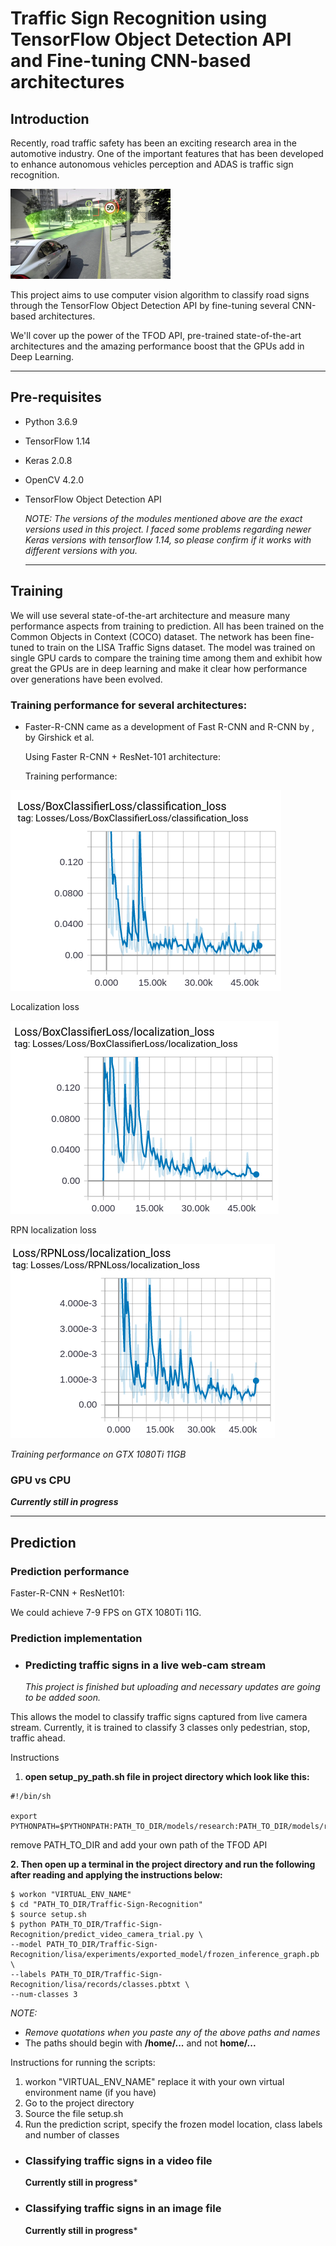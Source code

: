 # Traffic Sign Recognition using TensorFlow Object Detection API and Fine-tuning CNN-based architectures



## Introduction

Recently, road traffic safety has been an exciting research area in the automotive industry. One of the important features that has been developed to enhance autonomous vehicles perception and ADAS is traffic sign recognition. 



<img src="https://github.com/FaroukZidane/Traffic-Sign-Recognition/raw/master/doc/images/intro.jpg" style="zoom: 25%;" />



This project aims to use computer vision algorithm to classify road signs through the TensorFlow Object Detection API by fine-tuning several CNN-based architectures.

We'll cover up the power of the TFOD API, pre-trained state-of-the-art architectures and the amazing performance boost that the GPUs add in Deep Learning.

------



## Pre-requisites

- Python 3.6.9

- TensorFlow 1.14

- Keras 2.0.8

- OpenCV 4.2.0

- TensorFlow Object Detection API

  *NOTE: The versions of the modules mentioned above are the exact versions used in this project. I faced some problems regarding newer Keras versions with tensorflow 1.14, so please confirm if it works with different versions with you.*
  
  ------
  
  

## Training

We will use several state-of-the-art architecture and measure many performance aspects from training to prediction. All has been trained on the Common Objects in Context (COCO) dataset. The network has been fine-tuned to train on the LISA Traffic Signs dataset. The model was trained on single GPU cards to compare the training time among them and exhibit how great the GPUs are in deep learning and make it clear how performance over generations have been evolved.

### Training performance for several architectures:

- Faster-R-CNN came as a development of Fast R-CNN and R-CNN by , by Girshick et al.

  Using Faster R-CNN + ResNet-101 architecture:

  Training performance:



!['Classification loss'](https://github.com/FaroukZidane/Traffic-Sign-Recognition/raw/master/doc/images/classification_loss.png)

Localization loss

![](https://github.com/FaroukZidane/Traffic-Sign-Recognition/raw/master/doc/images/localization_loss.png)

RPN localization loss

![](https://github.com/FaroukZidane/Traffic-Sign-Recognition/raw/master/doc/images/localizationRPN_loss.png)

*Training performance on GTX 1080Ti 11GB*



### 	GPU vs CPU



***Currently still in progress***

------



## Prediction

### Prediction performance

Faster-R-CNN + ResNet101:

We could achieve 7-9 FPS on GTX 1080Ti 11G.

### Prediction implementation

- ### 	Predicting traffic signs in a live web-cam stream

  *This project is finished but uploading and necessary updates are going to be added soon.*

  

This allows the model to classify traffic signs captured from live camera stream. Currently, it is trained to classify 3 classes only pedestrian, stop, traffic ahead.

Instructions

1. **open setup_py_path.sh file in project directory which look like this:**

```
#!/bin/sh

export PYTHONPATH=$PYTHONPATH:PATH_TO_DIR/models/research:PATH_TO_DIR/models/research/slim
```

remove PATH_TO_DIR and add your own path of the TFOD API

**2. Then open up a terminal in the project directory and run the following after reading and applying the instructions below:**

```
$ workon "VIRTUAL_ENV_NAME"
$ cd "PATH_TO_DIR/Traffic-Sign-Recognition"
$ source setup.sh
$ python PATH_TO_DIR/Traffic-Sign-Recognition/predict_video_camera_trial.py \
--model PATH_TO_DIR/Traffic-Sign-Recognition/lisa/experiments/exported_model/frozen_inference_graph.pb \
--labels PATH_TO_DIR/Traffic-Sign-Recognition/lisa/records/classes.pbtxt \
--num-classes 3
```

*NOTE:*

- *Remove quotations when you paste any of the above paths and names* 
- The paths should begin with **/home/...** and not **home/...**

Instructions for running the scripts:

1. workon "VIRTUAL_ENV_NAME" replace it with your own virtual environment name (if you have)
2. Go to the project directory
3. Source the file setup.sh
4. Run the prediction script, specify the frozen model location, class labels and number of classes



- ### 	Classifying traffic signs in a video file

  **Currently still in progress***

- ### Classifying traffic signs in an image file

  **Currently still in progress***


